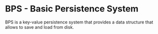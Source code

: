 # BPS - Basic Persistence System

BPS is a key-value persistence system that provides a data structure that allows to save and load from disk.
